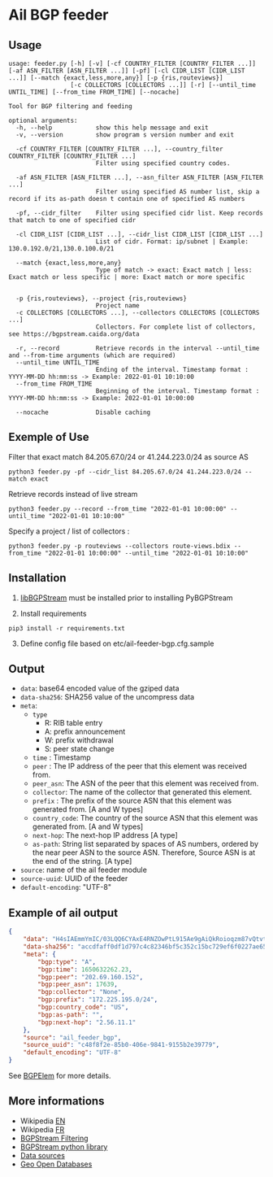 # Ail BGP feeder

## Usage

~~~~shell
usage: feeder.py [-h] [-v] [-cf COUNTRY_FILTER [COUNTRY_FILTER ...]] [-af ASN_FILTER [ASN_FILTER ...]] [-pf] [-cl CIDR_LIST [CIDR_LIST ...]] [--match {exact,less,more,any}] [-p {ris,routeviews}]
                 [-c COLLECTORS [COLLECTORS ...]] [-r] [--until_time UNTIL_TIME] [--from_time FROM_TIME] [--nocache]

Tool for BGP filtering and feeding

optional arguments:
  -h, --help            show this help message and exit
  -v, --version         show program s version number and exit

  -cf COUNTRY_FILTER [COUNTRY_FILTER ...], --country_filter COUNTRY_FILTER [COUNTRY_FILTER ...]
                        Filter using specified country codes.

  -af ASN_FILTER [ASN_FILTER ...], --asn_filter ASN_FILTER [ASN_FILTER ...]
                        Filter using specified AS number list, skip a record if its as-path doesn t contain one of specified AS numbers

  -pf, --cidr_filter    Filter using specified cidr list. Keep records that match to one of specified cidr

  -cl CIDR_LIST [CIDR_LIST ...], --cidr_list CIDR_LIST [CIDR_LIST ...]
                        List of cidr. Format: ip/subnet | Example: 130.0.192.0/21,130.0.100.0/21

  --match {exact,less,more,any}
                        Type of match -> exact: Exact match | less: Exact match or less specific | more: Exact match or more specific


  -p {ris,routeviews}, --project {ris,routeviews}
                        Project name
  -c COLLECTORS [COLLECTORS ...], --collectors COLLECTORS [COLLECTORS ...]
                        Collectors. For complete list of collectors, see https://bgpstream.caida.org/data

  -r, --record          Retrieve records in the interval --until_time and --from-time arguments (which are required)
  --until_time UNTIL_TIME
                        Ending of the interval. Timestamp format : YYYY-MM-DD hh:mm:ss -> Example: 2022-01-01 10:10:00
  --from_time FROM_TIME
                        Beginning of the interval. Timestamp format : YYYY-MM-DD hh:mm:ss -> Example: 2022-01-01 10:00:00

  --nocache             Disable caching
~~~~

## Exemple of Use

Filter that exact match 84.205.67.0/24 or 41.244.223.0/24 as source AS

~~~shell
python3 feeder.py -pf --cidr_list 84.205.67.0/24 41.244.223.0/24 --match exact
~~~

Retrieve records instead of live stream

~~~shell
python3 feeder.py --record --from_time "2022-01-01 10:00:00" --until_time "2022-01-01 10:10:00"
~~~

Specify a project / list of collectors :

~~~shell
python3 feeder.py -p routeviews --collectors route-views.bdix --from_time "2022-01-01 10:00:00" --until_time "2022-01-01 10:10:00"
~~~

## Installation

1. [libBGPStream](https://bgpstream.caida.org/docs/install/bgpstream) must be installed prior to installing PyBGPStream

2. Install requirements

~~~shell
pip3 install -r requirements.txt
~~~

3. Define config file based on etc/ail-feeder-bgp.cfg.sample

## Output

- `data`: base64 encoded value of the gziped data
- `data-sha256`: SHA256 value of the uncompress data
- `meta`:
  - `type`
    - R: RIB table entry
    - A: prefix announcement
    - W: prefix withdrawal
    - S: peer state change
  - `time` : Timestamp
  - `peer` : The IP address of the peer that this element was received from.
  - `peer_asn`: The ASN of the peer that this element was received from.
  - `collector`: The name of the collector that generated this element.
  - `prefix` : The prefix of the source ASN that this element was generated from. [A and W types]
  - `country_code`: The country of the source ASN that this element was generated from. [A and W types]
  - `next-hop`: The next-hop IP address [A type]
  - `as-path`: String list separated by spaces of AS numbers, ordered by the near peer ASN to the source ASN. Therefore, Source ASN is at the end of the string. [A type]
- `source`: name of the ail feeder module
- `source-uuid`: UUID of the feeder
- `default-encoding`: "UTF-8"

## Example of ail output

~~~~json
{
    "data": "H4sIAEmmYmIC/03LQQ6CYAxE4RNZOwPtL915Ae9gAiQkRoioqzm87vQtvt17beP1OeksZHh2ZHbG8G96LPvhtrwnXdb7P0lkE91RbT5VXzVzbAWh0cgwDGF+ZC9apAEG6fd/AHzF6ohyAAAA",
    "data-sha256": "accdfaff0df1d797c4c82346bf5c352c15bc729ef6f0227ae65d13f69236b08c",
    "meta": {
        "bgp:type": "A",
        "bgp:time": 1650632262.23,
        "bgp:peer": "202.69.160.152",
        "bgp:peer_asn": 17639,
        "bgp:collector": "None",
        "bgp:prefix": "172.225.195.0/24",
        "bgp:country_code": "US",
        "bgp:as-path": "",
        "bgp:next-hop": "2.56.11.1"
    },
    "source": "ail_feeder_bgp",
    "source_uuid": "c48f8f2e-85b0-406e-9841-9155b2e39779",
    "default_encoding": "UTF-8"
}

~~~~

See [BGPElem](https://bgpstream.caida.org/docs/api/pybgpstream/_pybgpstream.html#bgpelem) for more details.

## More informations

- Wikipedia [EN](https://en.wikipedia.org/wiki/Border_Gateway_Protocol)
- Wikipedia [FR](https://fr.wikipedia.org/wiki/Border_Gateway_Protocol)
- [BGPStream Filtering](<https://github.com/CAIDA/libbgpstream/blob/master/FILTERING>)
- [BGPStream python library](<https://bgpstream.caida.org/docs/api/pybgpstream>)
- [Data sources](<https://bgpstream.caida.org/data>)
- [Geo Open Databases](<https://data.public.lu/en/datasets/geo-open-ip-address-geolocation-per-country-in-mmdb-format/>)
